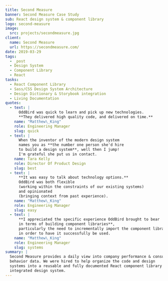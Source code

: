 ```yaml
---
title: Second Measure
banner: Second Measure Case Study
sub: React design system & component library
logo: second-measure
image:
  src: projects/secondmeasure.jpg
client:
  name: Second Measure
  url: https://secondmeasure.com/
date: 2019-03-29
tags:
  - _post
  - Design System
  - Component Library
  - React
tasks:
  - React Component Library
  - Sass/CSS Design System Architecture
  - Design Dictionary & Storybook integration
  - Living Documentation
quotes:
  - text: |
      OddBird was quick to learn and pick up new technologies.
      **They delivered high quality code, and delivered on time.**
    name: "Matthew\_King"
    role: Engineering Manager
    slug: quick
  - text: |
      When the inventor of the modern design system
      names you as **the number one person she'd hire
      to build a design system**, well then I jump!
      I'm grateful she put us in contact.
    name: Tara Kelly
    role: Director Of Product Design
    slug: best
  - text: |
      **It was easy to talk about technology options.**
      OddBird was both flexible
      (working within the constraints of our existing systems)
      and opinionated
      (bringing context from past experience).
    name: "Matthew\_King"
    role: Engineering Manager
    slug: easy
  - text: |
      **I appreciated the specific experience OddBird brought to bear
      in terms of building component libraries**,
      particularly the need to incrementally import the component library
      in order to have it successfully be used.
    name: "Matthew\_King"
    role: Engineering Manager
    slug: systems
summary: |
  Second Measure provides a daily view into company performance & consumer
  behavior data. We were hired to help organize the code and design
  systems into a reusable and fully documented React component library and
  integrated design system.
---
```



